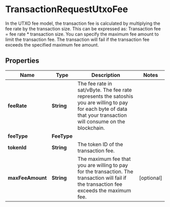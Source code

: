 

# TransactionRequestUtxoFee

In the UTXO fee model, the transaction fee is calculated by multiplying the fee rate by the transaction size. This can be expressed as: Transaction fee = fee rate * transaction size.   You can specify the maximum fee amount to limit the transaction fee. The transaction will fail if the transaction fee exceeds the specified maximum fee amount. 

## Properties

| Name | Type | Description | Notes |
|------------ | ------------- | ------------- | -------------|
|**feeRate** | **String** | The fee rate in sat/vByte. The fee rate represents the satoshis you are willing to pay for each byte of data that your transaction will consume on the blockchain. |  |
|**feeType** | **FeeType** |  |  |
|**tokenId** | **String** | The token ID of the transaction fee. |  |
|**maxFeeAmount** | **String** | The maximum fee that you are willing to pay for the transaction. The transaction will fail if the transaction fee exceeds the maximum fee. |  [optional] |



